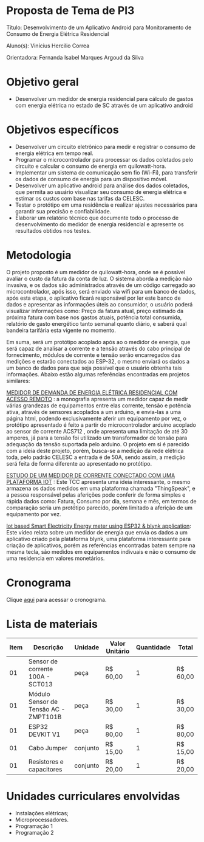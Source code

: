 # Proposta de Tema de PI3
Título: Desenvolvimento de um Aplicativo Android para Monitoramento de Consumo de Energia Elétrica Residencial

Aluno(s): Vinícius Hercilio Correa

Orientadora: Fernanda Isabel Marques Argoud da Silva

# Objetivo geral
* Desenvolver um medidor de energia residencial para cálculo de gastos com energia elétrica no estado de SC através de um aplicativo android


# Objetivos específicos

* Desenvolver um circuito eletrônico para medir e registrar o consumo de energia elétrica em tempo real.
* Programar o microcontrolador para processar os dados coletados pelo circuito e calcular o consumo de energia em quilowatt-hora.
* Implementar um sistema de comunicação sem fio (Wi-Fi), para transferir os dados de consumo de energia para um dispositivo móvel.
* Desenvolver um aplicativo android para análise dos dados coletados, que permita ao usuário visualizar seu consumo de energia elétrica e estimar os 
  custos com base nas tarifas da CELESC.
* Testar o protótipo em uma residência e realizar ajustes necessários para garantir sua precisão e confiabilidade.
* Elaborar um relatório técnico que documente todo o processo de desenvolvimento do medidor de energia residencial e apresente os resultados obtidos nos 
  testes.

# Metodologia
   O projeto proposto é um medidor de quilowatt-hora, onde se é possível avaliar o custo da fatura da conta de luz. O sistema aborda a medição não invasiva, e os dados são administrados através de um código carregado ao microcontrolador, após isso, será enviado via wifi para um banco de dados, após esta etapa, o aplicativo ficará responsável por ler este banco de dados e apresentar as informações úteis ao consumidor, o usuário poderá visualizar informações como: Preço da fatura atual, preço estimado da próxima fatura com base nos gastos atuais, potência total consumida, relatório de gasto energético tanto semanal quanto diário, e saberá qual bandeira tarifária esta vigente no momento.

   Em suma, será um protótipo acoplado após ao o medidor de energia, que será capaz de analisar a corrente e a tensão através do cabo principal de fornecimento,  módulos de corrente e tensão serão encarregados das medições e estarão conectados ao ESP-32, o mesmo enviará os dados a um banco de dados para que seja possível que o usuário obtenha tais informações.
    Abaixo estão algumas referências encontradas em projetos similares:
    
[MEDIDOR DE DEMANDA DE ENERGIA ELÉTRICA RESIDENCIAL COM ACESSO REMOTO](https://repositorio.uniceub.br/jspui/bitstream/235/3857/1/Gilberto%20Jos%C3%A9%20De%20Paula%20Monografia%201_2013.pdf) : a monografia apresenta um medidor capaz de medir várias grandezas de equipamentos entre elas corrente, tensão e potência ativa,  através de sensores acoplados a um arduino, e envia-las a uma página html, podendo exclusivamente aferir um equipamento por vez, o protótipo apresentado é feito a partir do microcontrolador arduino acoplado ao sensor de corrente ACS712 , onde apresenta uma limitação de até 30 amperes, já para a tensão foi utilizado um transformador de tensão para adequação da tensão suportada pelo arduino. O projeto em si é parecido com a ideia deste projeto, porém, busca-se a medição da rede elétrica toda, pelo padrão CELESC a entrada é de 50A, sendo assim, a medição será feita de forma diferente ao apresentado no protótipo.

[ESTUDO DE UM MEDIDOR DE CORRENTE CONECTADO COM UMA PLATAFORMA IOT](https://repositorio.ifsc.edu.br/bitstream/handle/123456789/1749/Hermeson_TCC_Final.pdf?sequence=1&isAllowed=y) :  Este TCC apresenta uma ideia interessante, o mesmo armazena os dados medidos em uma plataforma chamada "ThingSpeak", e a pessoa responsável pelas aferições pode conferir de forma simples e rápida dados como: Fatura, Consumo por dia, semana e mês, em termos de comparação seria um protótipo parecido, porém limitado a aferição de um equipamento por vez.

[Iot based Smart Electricity Energy meter using ESP32 & blynk application](https://www.youtube.com/watch?v=FVGvR9qlEc8&t=6s): Este vídeo relata sobre um medidor de energia que envia os dados a um aplicativo criado pela plataforma blynk, uma plataforma interessante para criação de aplicativos, porém as referências encontradas batem sempre na mesma tecla, são medidos em equipamentos indivuais e não o consumo de uma residencia em valores monetários.

# Cronograma

Clique [aqui](https://github.com/users/viniciushc26/projects/3) para acessar o cronograma.

# Lista de materiais

| Item | Descrição | Unidade | Valor Unitário | Quantidade | Total |
| ---- | ------------- | --- | ------------- | ------------- | ------------- |
|  01  | Sensor de corrente 100A - SCT013      | peça      | R$ 60,00 | 1 | R$ 60,00  |
|  01  | Módulo Sensor de Tensão AC - ZMPT101B | peça      | R$ 30,00 | 1 | R$ 30,00  |
|  01  | ESP32 DEVKIT V1                       | peça      | R$ 80,00 | 1 | R$ 80,00  |
|  01  | Cabo Jumper                           | conjunto  | R$ 15,00 | 1 | R$ 15,00  | 
|  01  | Resistores e capacitores              | conjunto  | R$ 20,00 | 1 | R$ 20,00  |


# Unidades curriculares envolvidas
* Instalações elétricas;
* Microprocessadores.
* Programação 1
* Programação 2
